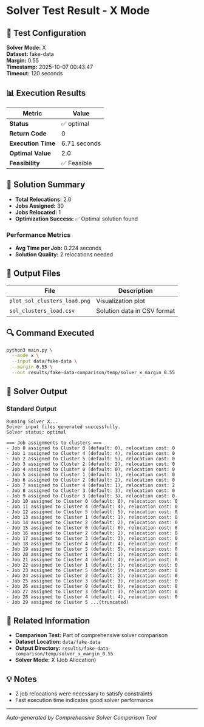 # Solver Test Result - X Mode

## 🔧 Test Configuration

**Solver Mode:** X  
**Dataset:** fake-data  
**Margin:** 0.55  
**Timestamp:** 2025-10-07 00:43:47  
**Timeout:** 120 seconds  

## 📊 Execution Results

| Metric | Value |
|--------|-------|
| **Status** | ✅ optimal |
| **Return Code** | 0 |
| **Execution Time** | 6.71 seconds |
| **Optimal Value** | 2.0 |
| **Feasibility** | ✅ Feasible |

## 🎯 Solution Summary

- **Total Relocations:** 2.0
- **Jobs Assigned:** 30
- **Jobs Relocated:** 1
- **Optimization Success:** ✅ Optimal solution found

### Performance Metrics
- **Avg Time per Job:** 0.224 seconds
- **Solution Quality:** 2 relocations needed


## 📁 Output Files

| File | Description |
|------|-------------|
| `plot_sol_clusters_load.png` | Visualization plot |
| `sol_clusters_load.csv` | Solution data in CSV format |


## 🔍 Command Executed

```bash
python3 main.py \
  --mode x \
  --input data/fake-data \
  --margin 0.55 \
  --out results/fake-data-comparison/temp/solver_x_margin_0.55
```

## 📝 Solver Output

### Standard Output
```
Running Solver X...
Solver input files generated successfully.
Solver status: optimal

=== Job assignments to clusters ===
- Job 0 assigned to Cluster 0 (default: 0), relocation cost: 0
- Job 1 assigned to Cluster 4 (default: 4), relocation cost: 0
- Job 2 assigned to Cluster 5 (default: 5), relocation cost: 0
- Job 3 assigned to Cluster 2 (default: 2), relocation cost: 0
- Job 4 assigned to Cluster 0 (default: 0), relocation cost: 0
- Job 5 assigned to Cluster 1 (default: 1), relocation cost: 0
- Job 6 assigned to Cluster 2 (default: 2), relocation cost: 0
- Job 7 assigned to Cluster 4 (default: 1), relocation cost: 2
- Job 8 assigned to Cluster 3 (default: 3), relocation cost: 0
- Job 9 assigned to Cluster 3 (default: 3), relocation cost: 0
- Job 10 assigned to Cluster 0 (default: 0), relocation cost: 0
- Job 11 assigned to Cluster 4 (default: 4), relocation cost: 0
- Job 12 assigned to Cluster 5 (default: 5), relocation cost: 0
- Job 13 assigned to Cluster 1 (default: 1), relocation cost: 0
- Job 14 assigned to Cluster 2 (default: 2), relocation cost: 0
- Job 15 assigned to Cluster 0 (default: 0), relocation cost: 0
- Job 16 assigned to Cluster 2 (default: 2), relocation cost: 0
- Job 17 assigned to Cluster 3 (default: 3), relocation cost: 0
- Job 18 assigned to Cluster 4 (default: 4), relocation cost: 0
- Job 19 assigned to Cluster 5 (default: 5), relocation cost: 0
- Job 20 assigned to Cluster 1 (default: 1), relocation cost: 0
- Job 21 assigned to Cluster 4 (default: 4), relocation cost: 0
- Job 22 assigned to Cluster 1 (default: 1), relocation cost: 0
- Job 23 assigned to Cluster 5 (default: 5), relocation cost: 0
- Job 24 assigned to Cluster 2 (default: 2), relocation cost: 0
- Job 25 assigned to Cluster 3 (default: 3), relocation cost: 0
- Job 26 assigned to Cluster 0 (default: 0), relocation cost: 0
- Job 27 assigned to Cluster 3 (default: 3), relocation cost: 0
- Job 28 assigned to Cluster 4 (default: 4), relocation cost: 0
- Job 29 assigned to Cluster 5 ...(truncated)
```

## 🔗 Related Information

- **Comparison Test:** Part of comprehensive solver comparison
- **Dataset Location:** `data/fake-data`
- **Output Directory:** `results/fake-data-comparison/temp/solver_x_margin_0.55`
- **Solver Mode:** X (Job Allocation)

## 💡 Notes

- 2 job relocations were necessary to satisfy constraints
- Fast execution time indicates good solver performance

---

*Auto-generated by Comprehensive Solver Comparison Tool*
